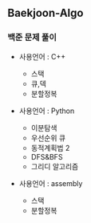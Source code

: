 ## Baekjoon-Algo
### 백준 문제 풀이

- 사용언어 : C++
  - 스택
  - 큐,덱
  - 분할정복


- 사용언어 : Python
  - 이분탐색
  - 우선순위 큐
  - 동적계획법 2
  - DFS&BFS
  - 그리디 알고리즘

- 사용언어 : assembly
  - 스택
  - 분할정복
